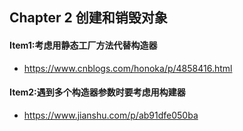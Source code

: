 ## Chapter 2  创建和销毁对象
#### Item1:考虑用静态工厂方法代替构造器
- https://www.cnblogs.com/honoka/p/4858416.html
#### Item2:遇到多个构造器参数时要考虑用构建器 
- https://www.jianshu.com/p/ab91dfe050ba  
    
  
  
  
  